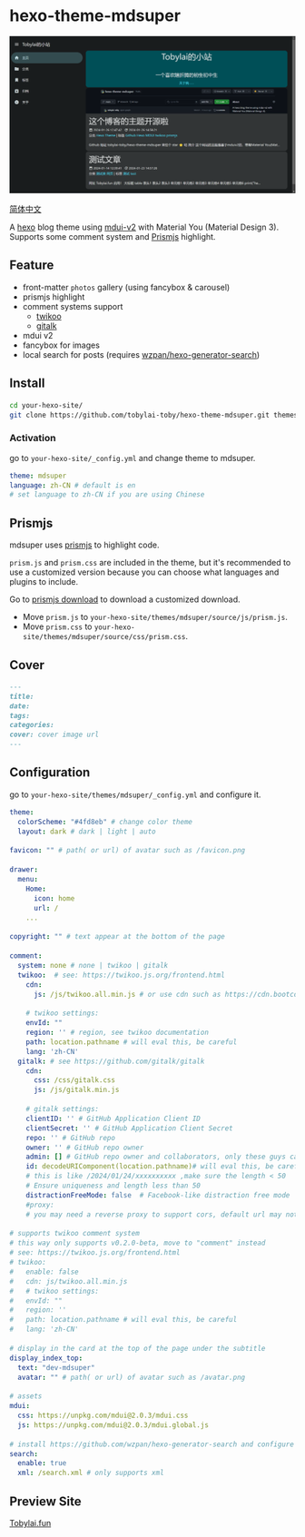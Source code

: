 # hexo-theme-mdsuper
![1706268121039](README/1706268121039.png)

[简体中文](https://github.com/tobylai-toby/hexo-theme-mdsuper/blob/main/README.zh-CN.md)

A [hexo](https://hexo.io) blog theme using [mdui-v2](https://mdui.org) with Material You (Material Design 3). 
Supports some comment system and [Prismjs](https://prismjs.com/) highlight.

## Feature
- front-matter `photos` gallery (using fancybox & carousel)
- prismjs highlight
- comment systems support
  - [twikoo](https://twikoo.js.org)
  - [gitalk](https://github.com/gitalk/gitalk)
- mdui v2
- fancybox for images
- local search for posts (requires [wzpan/hexo-generator-search](https://github.com/wzpan/hexo-generator-search))

## Install
```bash
cd your-hexo-site/
git clone https://github.com/tobylai-toby/hexo-theme-mdsuper.git themes/mdsuper
```
### Activation
go to `your-hexo-site/_config.yml` and change theme to mdsuper.
```yaml
theme: mdsuper
language: zh-CN # default is en
# set language to zh-CN if you are using Chinese
```
## Prismjs
mdsuper uses [prismjs](https://prismjs.com/) to highlight code.

`prism.js` and `prism.css` are included in the theme, but it's recommended to use a customized version because you can choose what languages and plugins to include.

Go to [prismjs download](https://prismjs.com/download.html) to download a customized download.
- Move `prism.js` to `your-hexo-site/themes/mdsuper/source/js/prism.js`.
- Move `prism.css` to `your-hexo-site/themes/mdsuper/source/css/prism.css`.

## Cover
```markdown
---
title: 
date: 
tags: 
categories: 
cover: cover image url
---
```

## Configuration
go to `your-hexo-site/themes/mdsuper/_config.yml` and configure it.
```yaml
theme:
  colorScheme: "#4fd8eb" # change color theme
  layout: dark # dark | light | auto

favicon: "" # path( or url) of avatar such as /favicon.png

drawer:
  menu: 
    Home: 
      icon: home 
      url: /
    ...

copyright: "" # text appear at the bottom of the page

comment:
  system: none # none | twikoo | gitalk
  twikoo:  # see: https://twikoo.js.org/frontend.html
    cdn: 
      js: /js/twikoo.all.min.js # or use cdn such as https://cdn.bootcdn.net/ajax/libs/twikoo/1.6.31/twikoo.all.min.js
    
    # twikoo settings:
    envId: ""
    region: '' # region, see twikoo documentation
    path: location.pathname # will eval this, be careful
    lang: 'zh-CN' 
  gitalk: # see https://github.com/gitalk/gitalk
    cdn:
      css: /css/gitalk.css
      js: /js/gitalk.min.js

    # gitalk settings:
    clientID: '' # GitHub Application Client ID
    clientSecret: '' # GitHub Application Client Secret
    repo: '' # GitHub repo
    owner: '' # GitHub repo owner
    admin: [] # GitHub repo owner and collaborators, only these guys can initialize github issues
    id: decodeURIComponent(location.pathname)# will eval this, be careful
    # this is like /2024/01/24/xxxxxxxxxx ,make sure the length < 50
    # Ensure uniqueness and length less than 50
    distractionFreeMode: false  # Facebook-like distraction free mode
    #proxy: 
    # you may need a reverse proxy to support cors, default url may not work in some places(such as cn)

# supports twikoo comment system
# this way only supports v0.2.0-beta, move to "comment" instead
# see: https://twikoo.js.org/frontend.html
# twikoo: 
#   enable: false
#   cdn: js/twikoo.all.min.js 
#   # twikoo settings:
#   envId: ""
#   region: '' 
#   path: location.pathname # will eval this, be careful
#   lang: 'zh-CN' 

# display in the card at the top of the page under the subtitle
display_index_top:
  text: "dev-mdsuper"
  avatar: "" # path( or url) of avatar such as /avatar.png

# assets
mdui:
  css: https://unpkg.com/mdui@2.0.3/mdui.css
  js: https://unpkg.com/mdui@2.0.3/mdui.global.js

# install https://github.com/wzpan/hexo-generator-search and configure it following the readme
search:
  enable: true
  xml: /search.xml # only supports xml
```

## Preview Site
[Tobylai.fun](https://tobylai.fun)